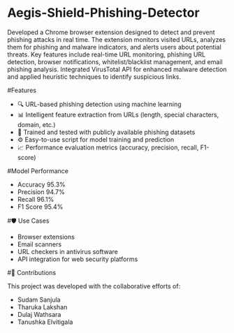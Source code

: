 # Aegis-Shield-Phishing-Detector

Developed a Chrome browser extension designed to detect and prevent phishing attacks in real time. The extension monitors visited URLs, analyzes them for phishing and malware indicators, and alerts users about potential threats. Key features include real-time URL monitoring, phishing URL detection, browser notifications, whitelist/blacklist management, and email phishing analysis. Integrated VirusTotal API for enhanced malware detection and applied heuristic techniques to identify suspicious links.

#Features

- 🔍 URL-based phishing detection using machine learning
- 📊 Intelligent feature extraction from URLs (length, special characters, domain, etc.)
- 🧠 Trained and tested with publicly available phishing datasets
- ⚙️ Easy-to-use script for model training and prediction
- 📈 Performance evaluation metrics (accuracy, precision, recall, F1-score)


#Model Performance

- Accuracy	 95.3%
- Precision	 94.7%
- Recall	   96.1%
- F1 Score 	 95.4%

#🛡️ Use Cases

- Browser extensions
- Email scanners
- URL checkers in antivirus software
- API integration for web security platforms

#🤝 Contributions

This project was developed with the collaborative efforts of:

- Sudam Sanjula
- Tharuka Lakshan
- Dulaj Wathsara
- Tanushka Elvitigala 
